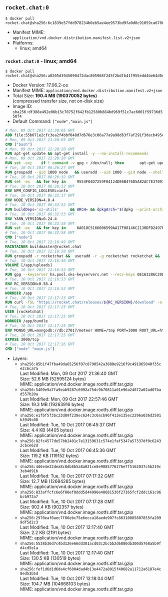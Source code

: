 ## `rocket.chat:0`

```console
$ docker pull rocket.chat@sha256:6c1839e57fdd978234b0eb5ae4ee9573bd9fa0d8c91059ca67062ce6bcad4783
```

-	Manifest MIME: `application/vnd.docker.distribution.manifest.list.v2+json`
-	Platforms:
	-	linux; amd64

### `rocket.chat:0` - linux; amd64

```console
$ docker pull rocket.chat@sha256:a0205d39450904f2dac805968f245f2bdfb41f955edd4be64d0d2daef1497e9b
```

-	Docker Version: 17.06.2-ce
-	Manifest MIME: `application/vnd.docker.distribution.manifest.v2+json`
-	Total Size: **190.4 MB (190370052 bytes)**  
	(compressed transfer size, not on-disk size)
-	Image ID: `sha256:df388e492e06b15c70752f642fb12580b884bd969f51c7ac6001f59736d558f4`
-	Default Command: `["node","main.js"]`

```dockerfile
# Mon, 09 Oct 2017 21:30:05 GMT
ADD file:55b071e2cfc3ea2f4bbf048d7d676e3c06a77a9a98d63f7af291f3decb495ec8 in / 
# Mon, 09 Oct 2017 21:30:05 GMT
CMD ["bash"]
# Mon, 09 Oct 2017 22:28:20 GMT
RUN apt-get update && apt-get install -y --no-install-recommends 		ca-certificates 		curl 		wget 	&& rm -rf /var/lib/apt/lists/*
# Mon, 09 Oct 2017 22:28:20 GMT
RUN set -ex; 	if ! command -v gpg > /dev/null; then 		apt-get update; 		apt-get install -y --no-install-recommends 			gnupg2 			dirmngr 		; 		rm -rf /var/lib/apt/lists/*; 	fi
# Tue, 10 Oct 2017 06:26:27 GMT
RUN groupadd --gid 1000 node   && useradd --uid 1000 --gid node --shell /bin/bash --create-home node
# Tue, 10 Oct 2017 06:26:32 GMT
RUN set -ex   && for key in     9554F04D7259F04124DE6B476D5A82AC7E37093B     94AE36675C464D64BAFA68DD7434390BDBE9B9C5     FD3A5288F042B6850C66B31F09FE44734EB7990E     71DCFD284A79C3B38668286BC97EC7A07EDE3FC1     DD8F2338BAE7501E3DD5AC78C273792F7D83545D     B9AE9905FFD7803F25714661B63B535A4C206CA9     C4F0DFFF4E8C1A8236409D08E73BC641CC11F4C8     56730D5401028683275BD23C23EFEFE93C4CFFFE   ; do     gpg --keyserver pgp.mit.edu --recv-keys "$key" ||     gpg --keyserver keyserver.pgp.com --recv-keys "$key" ||     gpg --keyserver ha.pool.sks-keyservers.net --recv-keys "$key" ;   done
# Tue, 10 Oct 2017 06:26:32 GMT
ENV NPM_CONFIG_LOGLEVEL=info
# Tue, 10 Oct 2017 06:32:17 GMT
ENV NODE_VERSION=4.8.4
# Tue, 10 Oct 2017 06:32:52 GMT
RUN buildDeps='xz-utils'     && ARCH= && dpkgArch="$(dpkg --print-architecture)"     && case "${dpkgArch##*-}" in       amd64) ARCH='x64';;       ppc64el) ARCH='ppc64le';;       s390x) ARCH='s390x';;       arm64) ARCH='arm64';;       armhf) ARCH='armv7l';;       *) echo "unsupported architecture"; exit 1 ;;     esac     && set -x     && apt-get update && apt-get install -y $buildDeps --no-install-recommends     && rm -rf /var/lib/apt/lists/*     && curl -SLO "https://nodejs.org/dist/v$NODE_VERSION/node-v$NODE_VERSION-linux-$ARCH.tar.xz"     && curl -SLO --compressed "https://nodejs.org/dist/v$NODE_VERSION/SHASUMS256.txt.asc"     && gpg --batch --decrypt --output SHASUMS256.txt SHASUMS256.txt.asc     && grep " node-v$NODE_VERSION-linux-$ARCH.tar.xz\$" SHASUMS256.txt | sha256sum -c -     && tar -xJf "node-v$NODE_VERSION-linux-$ARCH.tar.xz" -C /usr/local --strip-components=1     && rm "node-v$NODE_VERSION-linux-$ARCH.tar.xz" SHASUMS256.txt.asc SHASUMS256.txt     && apt-get purge -y --auto-remove $buildDeps     && ln -s /usr/local/bin/node /usr/local/bin/nodejs
# Tue, 10 Oct 2017 06:32:53 GMT
ENV YARN_VERSION=0.24.4
# Tue, 10 Oct 2017 06:32:58 GMT
RUN set -ex   && for key in     6A010C5166006599AA17F08146C2130DFD2497F5   ; do     gpg --keyserver pgp.mit.edu --recv-keys "$key" ||     gpg --keyserver keyserver.pgp.com --recv-keys "$key" ||     gpg --keyserver ha.pool.sks-keyservers.net --recv-keys "$key" ;   done   && curl -fSLO --compressed "https://yarnpkg.com/downloads/$YARN_VERSION/yarn-v$YARN_VERSION.tar.gz"   && curl -fSLO --compressed "https://yarnpkg.com/downloads/$YARN_VERSION/yarn-v$YARN_VERSION.tar.gz.asc"   && gpg --batch --verify yarn-v$YARN_VERSION.tar.gz.asc yarn-v$YARN_VERSION.tar.gz   && mkdir -p /opt/yarn   && tar -xzf yarn-v$YARN_VERSION.tar.gz -C /opt/yarn --strip-components=1   && ln -s /opt/yarn/bin/yarn /usr/local/bin/yarn   && ln -s /opt/yarn/bin/yarn /usr/local/bin/yarnpkg   && rm yarn-v$YARN_VERSION.tar.gz.asc yarn-v$YARN_VERSION.tar.gz
# Tue, 10 Oct 2017 06:32:58 GMT
CMD ["node"]
# Tue, 10 Oct 2017 12:16:49 GMT
MAINTAINER buildmaster@rocket.chat
# Tue, 10 Oct 2017 12:16:50 GMT
RUN groupadd -r rocketchat &&  useradd -r -g rocketchat rocketchat &&  mkdir -p /app/uploads &&  chown rocketchat.rocketchat /app/uploads
# Tue, 10 Oct 2017 12:16:50 GMT
VOLUME [/app/uploads]
# Tue, 10 Oct 2017 12:16:53 GMT
RUN gpg --keyserver ha.pool.sks-keyservers.net --recv-keys 0E163286C20D07B9787EBE9FD7F9D0414FD08104
# Tue, 10 Oct 2017 12:16:53 GMT
ENV RC_VERSION=0.58.4
# Tue, 10 Oct 2017 12:16:53 GMT
WORKDIR /app
# Tue, 10 Oct 2017 12:17:23 GMT
RUN curl -fSL "https://rocket.chat/releases/${RC_VERSION}/download" -o rocket.chat.tgz &&  curl -fSL "https://rocket.chat/releases/${RC_VERSION}/asc" -o rocket.chat.tgz.asc &&  gpg --batch --verify rocket.chat.tgz.asc rocket.chat.tgz &&  tar zxvf rocket.chat.tgz &&  rm rocket.chat.tgz rocket.chat.tgz.asc &&  cd bundle/programs/server &&  npm install
# Tue, 10 Oct 2017 12:17:25 GMT
USER [rocketchat]
# Tue, 10 Oct 2017 12:17:25 GMT
WORKDIR /app/bundle
# Tue, 10 Oct 2017 12:17:25 GMT
ENV MONGO_URL=mongodb://db:27017/meteor HOME=/tmp PORT=3000 ROOT_URL=http://localhost:3000 Accounts_AvatarStorePath=/app/uploads
# Tue, 10 Oct 2017 12:17:25 GMT
EXPOSE 3000/tcp
# Tue, 10 Oct 2017 12:17:26 GMT
CMD ["node" "main.js"]
```

-	Layers:
	-	`sha256:85b1f47fba49da65256f07c8790542a3880e9216f9c491965040f35ce2c6ca7a`  
		Last Modified: Mon, 09 Oct 2017 21:36:40 GMT  
		Size: 52.6 MB (52595124 bytes)  
		MIME: application/vnd.docker.image.rootfs.diff.tar.gzip
	-	`sha256:5409e9a7fa9eab9287c6992a75dc9b70811a01e96a24872a02ad07bad557b20a`  
		Last Modified: Mon, 09 Oct 2017 22:57:46 GMT  
		Size: 19.3 MB (19263916 bytes)  
		MIME: application/vnd.docker.image.rootfs.diff.tar.gzip
	-	`sha256:e1fbf5f3bc23d89f238ec624c3c0acb96f413e135ec2296a036d2501b3949c08`  
		Last Modified: Tue, 10 Oct 2017 06:45:37 GMT  
		Size: 4.4 KB (4405 bytes)  
		MIME: application/vnd.docker.image.rootfs.diff.tar.gzip
	-	`sha256:82fc4577de57bb2401c7e13159631c574e1faf5347a57337df0c62432cbce62d`  
		Last Modified: Tue, 10 Oct 2017 06:45:36 GMT  
		Size: 119.2 KB (119152 bytes)  
		MIME: application/vnd.docker.image.rootfs.diff.tar.gzip
	-	`sha256:4d6e4e22dea8c8db8b5a8a021ce8e9885776276e7f5162037c5b219c3eb4d91b`  
		Last Modified: Tue, 10 Oct 2017 07:17:32 GMT  
		Size: 12.7 MB (12684285 bytes)  
		MIME: application/vnd.docker.image.rootfs.diff.tar.gzip
	-	`sha256:833affcfc6e6f80ef0ddd5d44990e40681536f27165fcf2ddc161c96bcb972a7`  
		Last Modified: Tue, 10 Oct 2017 07:17:28 GMT  
		Size: 902.4 KB (902357 bytes)  
		MIME: application/vnd.docker.image.rootfs.diff.tar.gzip
	-	`sha256:2970eaf0aec7f86ebc75e6ecca18aede907fc86310085807855fa2099df5d2c3`  
		Last Modified: Tue, 10 Oct 2017 12:17:40 GMT  
		Size: 2.2 KB (2191 bytes)  
		MIME: application/vnd.docker.image.rootfs.diff.tar.gzip
	-	`sha256:5538b36d7c4bd126e66dd381acd03c2bcbb2d6880db300d5768a5b9fd4cd5e1a`  
		Last Modified: Tue, 10 Oct 2017 12:17:40 GMT  
		Size: 130.5 KB (130519 bytes)  
		MIME: application/vnd.docker.image.rootfs.diff.tar.gzip
	-	`sha256:fef1d6d1d6de4cf6004dad4b13e4472a8015f40682a11712a6187e4c8ed53b5d`  
		Last Modified: Tue, 10 Oct 2017 12:18:04 GMT  
		Size: 104.7 MB (104668103 bytes)  
		MIME: application/vnd.docker.image.rootfs.diff.tar.gzip
